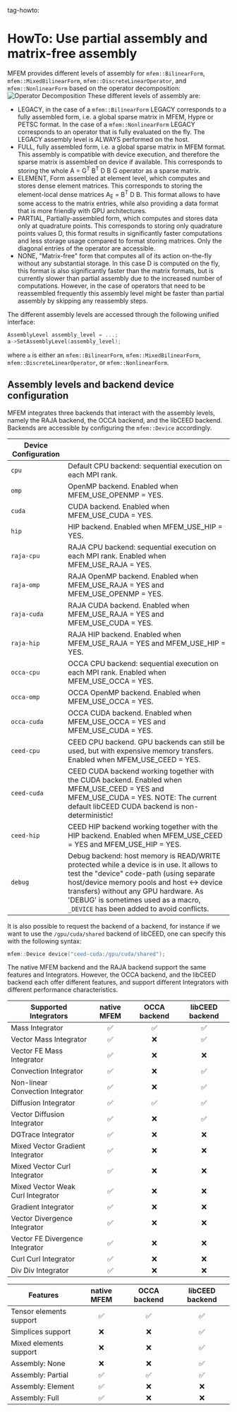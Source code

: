 tag-howto:

# HowTo: Use partial assembly and matrix-free assembly

MFEM provides different levels of assembly for `mfem::BilinearForm`,
`mfem::MixedBilinearForm`, `mfem::DiscreteLinearOperator`, and
`mfem::NonlinearForm` based on the operator decomposition:
![Operator Decomposition](../img/libceed.png "Operator Decomposition")
These different levels of assembly are:

- LEGACY, in the case of a `mfem::BilinearForm` LEGACY corresponds to a fully assembled form, i.e. a global sparse matrix in MFEM, Hypre or PETSC format. In the case of a `mfem::NonlinearForm` LEGACY corresponds to an operator that is fully evaluated on the fly. The LEGACY assembly level is ALWAYS performed on the host.
- FULL, fully assembled form, i.e. a global sparse matrix in MFEM format. This assembly is compatible with device execution, and therefore the sparse matrix is assembled on device if available. This corresponds to storing the whole A = G<sup>T</sup> B<sup>T</sup> D B G operator as a sparse matrix.
- ELEMENT, Form assembled at element level, which computes and stores dense element matrices. This corresponds to storing the element-local dense matrices A<sub>E</sub> = B<sup>T</sup> D B. This format allows to have some access to the matrix entries, while also providing a data format that is more friendly with GPU architectures.
- PARTIAL, Partially-assembled form, which computes and stores data only at quadrature points. This corresponds to storing only quadrature points values D, this format results in significantly faster computations and less storage usage compared to format storing matrices. Only the diagonal entries of the operator are accessible.
- NONE, "Matrix-free" form that computes all of its action on-the-fly without any substantial storage. In this case D is computed on the fly, this format is also significantly faster than the matrix formats, but is currently slower than partial assembly due to the increased number of computations. However, in the case of operators that need to be reassembled frequently this assembly level might be faster than partial assembly by skipping any reassembly steps.

The different assembly levels are accessed through the following unified interface:
```c++
AssemblyLevel assembly_level = ...;
a->SetAssemblyLevel(assembly_level);
```
where `a` is either an `mfem::BilinearForm`, `mfem::MixedBilinearForm`,
`mfem::DiscreteLinearOperator`, or `mfem::NonlinearForm`.

## Assembly levels and backend device configuration

MFEM integrates three backends that interact with the assembly levels, namely the RAJA backend, the OCCA backend, and the libCEED backend.
Backends are accessible by configuring the `mfem::Device` accordingly.

| Device Configuration |  |
|-|-|
| `cpu` | Default CPU backend: sequential execution on each MPI rank. |
| `omp` | OpenMP backend. Enabled when MFEM_USE_OPENMP = YES. |
| `cuda` | CUDA backend. Enabled when MFEM_USE_CUDA = YES. |
| `hip` | HIP backend. Enabled when MFEM_USE_HIP = YES. |
| `raja-cpu` | RAJA CPU backend: sequential execution on each MPI rank. Enabled when MFEM_USE_RAJA = YES. |
| `raja-omp` | RAJA OpenMP backend. Enabled when MFEM_USE_RAJA = YES and MFEM_USE_OPENMP = YES. |
| `raja-cuda` | RAJA CUDA backend. Enabled when MFEM_USE_RAJA = YES and MFEM_USE_CUDA = YES. |
| `raja-hip` | RAJA HIP backend. Enabled when MFEM_USE_RAJA = YES and MFEM_USE_HIP = YES. |
| `occa-cpu` | OCCA CPU backend: sequential execution on each MPI rank. Enabled when MFEM_USE_OCCA = YES. |
| `occa-omp` | OCCA OpenMP backend. Enabled when MFEM_USE_OCCA = YES. |
| `occa-cuda` | OCCA CUDA backend. Enabled when MFEM_USE_OCCA = YES and MFEM_USE_CUDA = YES. |
| `ceed-cpu` | CEED CPU backend. GPU backends can still be used, but with expensive memory transfers. Enabled when MFEM_USE_CEED = YES. |
| `ceed-cuda` | CEED CUDA backend working together with the CUDA backend. Enabled when MFEM_USE_CEED = YES and MFEM_USE_CUDA = YES. NOTE: The current default libCEED CUDA backend is non-deterministic! |
| `ceed-hip` | CEED HIP backend working together with the HIP backend. Enabled when MFEM_USE_CEED = YES and MFEM_USE_HIP = YES. |
| `debug` | Debug backend: host memory is READ/WRITE protected while a device is in use. It allows to test the "device" code-path (using separate host/device memory pools and host <-> device transfers) without any GPU hardware. As 'DEBUG' is sometimes used as a macro, `_DEVICE` has been added to avoid conflicts. |

It is also possible to request the backend of a backend, for instance if we want to use the `/gpu/cuda/shared` backend of libCEED, one can specify this with the following syntax:
```c++
mfem::Device device("ceed-cuda:/gpu/cuda/shared");
```

The native MFEM backend and the RAJA backend support the same features and Integrators. However, the OCCA backend, and the libCEED backend each offer different features, and support different Integrators with different performance characteristics.

| Supported Integrators             | native MFEM | OCCA backend | libCEED backend |
|-----------------------------------|:-----------:|:------------:|:---------------:|
| Mass Integrator                   | ✅          | ✅           | ✅              |
| Vector Mass Integrator            | ✅          | ❌           | ✅              |
| Vector FE Mass Integrator         | ✅          | ❌           | ❌              |
| Convection Integrator             | ✅          | ❌           | ✅              |
| Non-linear Convection Integrator  | ✅          | ❌           | ✅              |
| Diffusion Integrator              | ✅          | ✅           | ✅              |
| Vector Diffusion Integrator       | ✅          | ❌           | ✅              |
| DGTrace Integrator                | ✅          | ❌           | ❌              |
| Mixed Vector Gradient Integrator  | ✅          | ❌           | ❌              |
| Mixed Vector Curl Integrator      | ✅          | ❌           | ❌              |
| Mixed Vector Weak Curl Integrator | ✅          | ❌           | ❌              |
| Gradient Integrator               | ✅          | ❌           | ❌              |
| Vector Divergence Integrator      | ✅          | ❌           | ❌              |
| Vector FE Divergence Integrator   | ✅          | ❌           | ❌              |
| Curl Curl Integrator              | ✅          | ❌           | ❌              |
| Div Div Integrator                | ✅          | ❌           | ❌              |

| Features                          | native MFEM | OCCA backend | libCEED backend |
|-----------------------------------|:-----------:|:------------:|:---------------:|
| Tensor elements support           | ✅          | ✅           | ✅              |
| Simplices support                 | ❌          | ❌           | ✅              |
| Mixed elements support            | ❌          | ❌           | ✅              |
| Assembly: None                    | ❌          | ❌           | ✅              |
| Assembly: Partial                 | ✅          | ✅           | ✅              |
| Assembly: Element                 | ✅          | ❌           | ❌              |
| Assembly: Full                    | ✅          | ❌           | ❌              |
